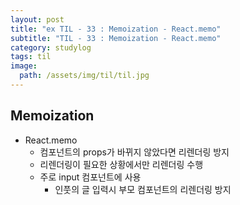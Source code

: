 ```yaml
---
layout: post
title: "ex TIL - 33 : Memoization - React.memo"
subtitle: "TIL - 33 : Memoization - React.memo"
category: studylog
tags: til
image:
  path: /assets/img/til/til.jpg
---
```


<!-- more -->

## Memoization

- React.memo
  - 컴포넌트의 props가 바뀌지 않았다면 리렌더링 방지
  - 리렌더링이 필요한 상황에서만 리렌더링 수행
  - 주로 input 컴포넌트에 사용
    - 인풋의 글 입력시 부모 컴포넌트의 리렌더링 방지
